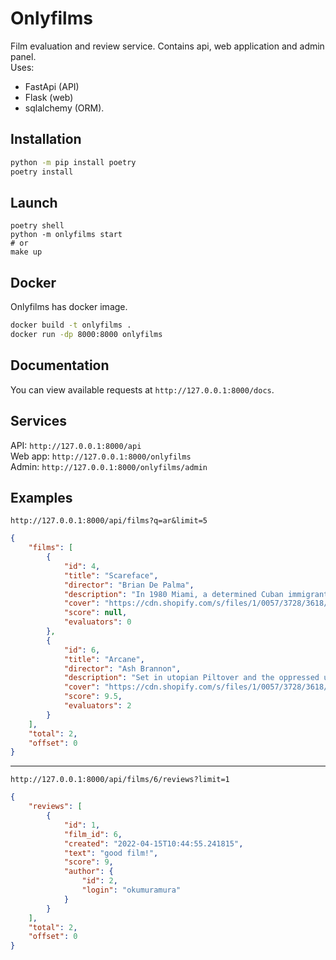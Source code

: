 # Onlyfilms

Film evaluation and review service. Contains api, web application and admin panel.  
Uses:
- FastApi (API)
- Flask (web)
- sqlalchemy (ORM).

## Installation
```bash
python -m pip install poetry
poetry install
```

## Launch
```
poetry shell
python -m onlyfilms start
# or
make up
```

## Docker
Onlyfilms has docker image.
```bash
docker build -t onlyfilms .
docker run -dp 8000:8000 onlyfilms
```

## Documentation
You can view available requests at `http://127.0.0.1:8000/docs`.

## Services
API: `http://127.0.0.1:8000/api`  
Web app: `http://127.0.0.1:8000/onlyfilms`  
Admin: `http://127.0.0.1:8000/onlyfilms/admin`

## Examples

`http://127.0.0.1:8000/api/films?q=ar&limit=5`
```json
{
    "films": [
        {
            "id": 4,
            "title": "Scareface",
            "director": "Brian De Palma",
            "description": "In 1980 Miami, a determined Cuban immigrant takes over a drug cartel and succumbs to greed.",
            "cover": "https://cdn.shopify.com/s/files/1/0057/3728/3618/products/6903bbd6751911b93b452e593864d724_d115656c-fe9b-42dd-85fd-3e86e283822c_500x749.jpg?v=1573585334",
            "score": null,
            "evaluators": 0
        },
        {
            "id": 6,
            "title": "Arcane",
            "director": "Ash Brannon",
            "description": "Set in utopian Piltover and the oppressed underground of Zaun, the story follows the origins of two iconic League champions-and the power that will tear them apart.",
            "cover": "https://cdn.shopify.com/s/files/1/0057/3728/3618/products/54409_480x.progressive.jpg?v=1642690615",
            "score": 9.5,
            "evaluators": 2
        }
    ],
    "total": 2,
    "offset": 0
}
```
---
`http://127.0.0.1:8000/api/films/6/reviews?limit=1`
```json
{
    "reviews": [
        {
            "id": 1,
            "film_id": 6,
            "created": "2022-04-15T10:44:55.241815",
            "text": "good film!",
            "score": 9,
            "author": {
                "id": 2,
                "login": "okumuramura"
            }
        }
    ],
    "total": 2,
    "offset": 0
}
```